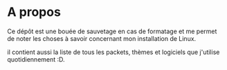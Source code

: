 # A propos

Ce dépôt est une bouée de sauvetage en cas de formatage et me permet de noter les choses à savoir concernant mon installation de Linux.

il contient aussi la liste de tous les packets, thèmes et logiciels que j'utilise quotidiennement :D.
